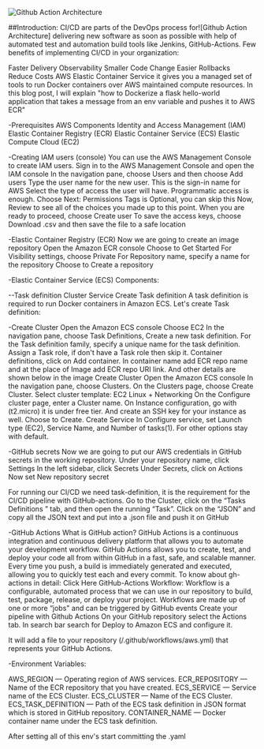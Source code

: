 


![Github Action Architecture](https://github.com/user-attachments/assets/633bc406-2dda-4f0d-a4ca-54a34b778183)

##Introduction:
CI/CD are parts of the DevOps process for![Github Action Architecture]
 delivering new software as soon as possible with help of automated test and automation build tools like Jenkins, GitHub-Actions.
Few benefits of implementing CI/CD in your organization:

Faster Delivery
Observability
Smaller Code Change
Easier Rollbacks
Reduce Costs
AWS Elastic Container Service it gives you a managed set of tools to run Docker containers over AWS maintained compute resources.
In this blog post, I will explain "how to Dockerize a flask hello-world application that takes a message from an env variable and pushes it to AWS ECR"

-Prerequisites
AWS Components
Identity and Access Management (IAM)
Elastic Container Registry (ECR)
Elastic Container Service (ECS)
Elastic Compute Cloud (EC2)

-Creating IAM users (console)
You can use the AWS Management Console to create IAM users.
Sign in to the AWS Management Console and open the IAM console
In the navigation pane, choose Users and then choose Add users
Type the user name for the new user. This is the sign-in name for AWS
Select the type of access the user will have. Programmatic access is enough.
Choose Next: Permissions
Tags is Optional, you can skip this
Now, Review to see all of the choices you made up to this point. When you are ready to proceed, choose Create user
To save the access keys, choose Download .csv and then save the file to a safe location

-Elastic Container Registry (ECR)
Now we are going to create an image repository
Open the Amazon ECR console
Choose to Get Started
For Visibility settings, choose Private
For Repository name, specify a name for the repository
Choose to Create a repository

-Elastic Container Service (ECS)
Components:

--Task definition
Cluster
Service
Create Task definition
A task definition is required to run Docker containers in Amazon ECS.
Let's create Task definition:

-Create Cluster
Open the Amazon ECS console
Choose EC2
In the navigation pane, choose Task Definitions, Create a new task definition.
For the Task definition family, specify a unique name for the task definition.
Assign a Task role, if don't have a Task role then skip it.
Container definitions, click on Add container. In container name add ECR repo name and at the place of Image add ECR repo URI link. And other details are shown below in the image
Create Cluster
Open the Amazon ECS console
In the navigation pane, choose Clusters.
On the Clusters page, choose Create Cluster.
Select cluster template: EC2 Linux + Networking
On the Configure cluster page, enter a Cluster name.
On Instance configuration, go with (t2.micro) it is under free tier. And create an SSH key for your instance as well.
Choose to Create.
Create Service
In Configure service, set Launch type (EC2), Service Name, and Number of tasks(1). For other options stay with default.

-GitHub secrets
Now we are going to put our AWS credentials in GitHub secrets in the working repository.
Under your repository name, click Settings
In the left sidebar, click Secrets
Under Secrets, click on Actions
Now set New repository secret

For running our CI/CD we need task-definition, it is the requirement for the CI/CD pipeline with GitHub-actions.
Go to the Cluster, click on the “Tasks Definitions ” tab, and then open the running “Task”. Click on the “JSON” and copy all the JSON text and put into a .json file and push it on GitHub

-GitHub Actions
What is GitHub action?
GitHub Actions is a continuous integration and continuous delivery platform that allows you to automate your development workflow. GitHub Actions allows you to create, test, and deploy your code all from within GitHub in a fast, safe, and scalable manner. Every time you push, a build is immediately generated and executed, allowing you to quickly test each and every commit.
To know about gh-actions in detail: Click Here
GitHub-Actions Workflow:
Workflow is a configurable, automated process that we can use in our repository to build, test, package, release, or deploy your project. Workflows are made up of one or more “jobs" and can be triggered by GitHub events
Create your pipeline with Github Actions
On your GitHub repository select the Actions tab.
In search bar search for Deploy to Amazon ECS and configure it.

It will add a file to your repository (/.github/workflows/aws.yml) that represents your GitHub Actions.

-Environment Variables:

AWS_REGION — Operating region of AWS services.
ECR_REPOSITORY — Name of the ECR repository that you have created.
ECS_SERVICE — Service name of the ECS Cluster.
ECS_CLUSTER — Name of the ECS Cluster.
ECS_TASK_DEFINITION — Path of the ECS task definition in JSON format which is stored in GitHub repository.
CONTAINER_NAME — Docker container name under the ECS task definition.

After setting all of this env's start committing the .yaml
